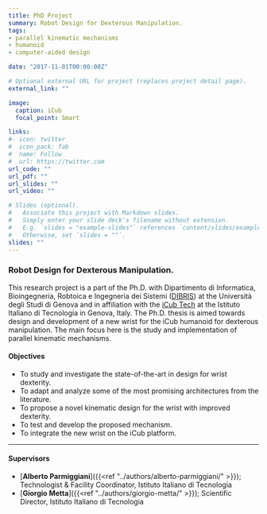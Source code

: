 ```yaml
---
title: PhD Project
summary: Robot Design for Dexterous Manipulation.
tags:
- parallel kinematic mechanisms
- humanoid
- computer-aided design

date: "2017-11-01T00:00:00Z"

# Optional external URL for project (replaces project detail page).
external_link: ""

image:
  caption: iCub
  focal_point: Smart

links:
#- icon: twitter
#  icon_pack: fab
#  name: Follow
#  url: https://twitter.com
url_code: ""
url_pdf: ""
url_slides: ""
url_video: ""

# Slides (optional).
#   Associate this project with Markdown slides.
#   Simply enter your slide deck's filename without extension.
#   E.g. `slides = "example-slides"` references `content/slides/example-slides.md`.
#   Otherwise, set `slides = ""`.
slides: ""
---
```

### Robot Design for Dexterous Manipulation.

This research project is a part of the Ph.D. with Dipartimento di Informatica, Bioingegneria, Robtoica e Ingegneria dei Sistemi ([DIBRIS](http://phd.dibris.unige.it/biorob/)) at the Università degli Studi di Genova and in affiliation with the [iCub Tech](https://www.iit.it/research/lines/icub) at the Istituto Italiano di Tecnologia in Genova, Italy. The Ph.D. thesis is aimed towards design and development of a new wrist for the iCub humanoid for dexterous manipulation. The main focus here is the study and implementation of parallel kinematic mechanisms.

#### Objectives

- To study and investigate the state-of-the-art in design for wrist dexterity.
- To adapt and analyze some of the most promising architectures from the literature.
- To propose a novel kinematic design for the wrist with improved dexterity.
- To test and develop the proposed mechanism.
- To integrate the new wrist on the iCub platform.

---

#### Supervisors

- [**Alberto Parmiggiani**]({{<ref "../authors/alberto-parmiggiani/" >}}); Technologist & Facility Coordinator, Istituto Italiano di Tecnologia
- [**Giorgio Metta**]({{<ref "../authors/giorgio-metta/" >}}); Scientific Director, Istituto Italiano di Tecnologia
